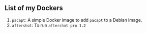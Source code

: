 ## List of my Dockers

1. `pacapt`: A simple Docker image to add `pacapt` to a Debian image.
2. `aftershot`: To run `aftershot pro 1.2`
